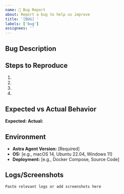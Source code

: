 ```yaml
---
name: 🐛 Bug Report
about: Report a bug to help us improve
title: '[BUG] '
labels: ['bug']
assignees: ''
---
```


## Bug Description
<!-- Briefly describe the bug -->

## Steps to Reproduce
1.
2.
3.
4.

## Expected vs Actual Behavior
**Expected:**
**Actual:**

## Environment
- **Astra Agent Version:** [Required]
- **OS:** [e.g., macOS 14, Ubuntu 22.04, Windows 11]
- **Deployment:** [e.g., Docker Compose, Source Code]

## Logs/Screenshots
```
Paste relevant logs or add screenshots here
```
